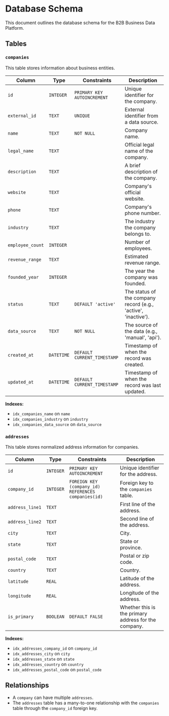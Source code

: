 # Database Schema

This document outlines the database schema for the B2B Business Data Platform.

## Tables

### `companies`

This table stores information about business entities.

| Column | Type | Constraints | Description |
|---|---|---|---|
| `id` | `INTEGER` | `PRIMARY KEY AUTOINCREMENT` | Unique identifier for the company. |
| `external_id` | `TEXT` | `UNIQUE` | External identifier from a data source. |
| `name` | `TEXT` | `NOT NULL` | Company name. |
| `legal_name` | `TEXT` | | Official legal name of the company. |
| `description` | `TEXT` | | A brief description of the company. |
| `website` | `TEXT` | | Company's official website. |
| `phone` | `TEXT` | | Company's phone number. |
| `industry` | `TEXT` | | The industry the company belongs to. |
| `employee_count` | `INTEGER` | | Number of employees. |
| `revenue_range` | `TEXT` | | Estimated revenue range. |
| `founded_year` | `INTEGER` | | The year the company was founded. |
| `status` | `TEXT` | `DEFAULT 'active'` | The status of the company record (e.g., 'active', 'inactive'). |
| `data_source` | `TEXT` | `NOT NULL` | The source of the data (e.g., 'manual', 'api'). |
| `created_at` | `DATETIME` | `DEFAULT CURRENT_TIMESTAMP` | Timestamp of when the record was created. |
| `updated_at` | `DATETIME` | `DEFAULT CURRENT_TIMESTAMP` | Timestamp of when the record was last updated. |

**Indexes:**
- `idx_companies_name` on `name`
- `idx_companies_industry` on `industry`
- `idx_companies_data_source` on `data_source`

### `addresses`

This table stores normalized address information for companies.

| Column | Type | Constraints | Description |
|---|---|---|---|
| `id` | `INTEGER` | `PRIMARY KEY AUTOINCREMENT` | Unique identifier for the address. |
| `company_id` | `INTEGER` | `FOREIGN KEY (company_id) REFERENCES companies(id)` | Foreign key to the `companies` table. |
| `address_line1` | `TEXT` | | First line of the address. |
| `address_line2` | `TEXT` | | Second line of the address. |
| `city` | `TEXT` | | City. |
| `state` | `TEXT` | | State or province. |
| `postal_code` | `TEXT` | | Postal or zip code. |
| `country` | `TEXT` | | Country. |
| `latitude` | `REAL` | | Latitude of the address. |
| `longitude` | `REAL` | | Longitude of the address. |
| `is_primary` | `BOOLEAN` | `DEFAULT FALSE` | Whether this is the primary address for the company. |

**Indexes:**
- `idx_addresses_company_id` on `company_id`
- `idx_addresses_city` on `city`
- `idx_addresses_state` on `state`
- `idx_addresses_country` on `country`
- `idx_addresses_postal_code` on `postal_code`

## Relationships

- A `company` can have multiple `addresses`.
- The `addresses` table has a many-to-one relationship with the `companies` table through the `company_id` foreign key.